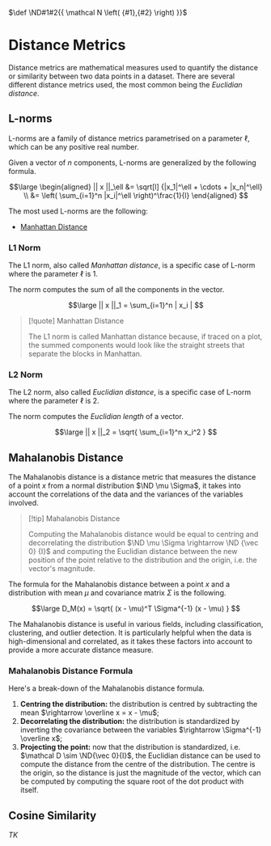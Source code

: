 $\def \ND#1#2{{ \mathcal N \left( {#1},{#2} \right) }}$

# Distance Metrics

Distance metrics are mathematical measures used to quantify the distance or similarity between two data points in a dataset. There are several different distance metrics used, the most common being the *Euclidian distance*.

## L-norms

L-norms are a family of distance metrics parametrised on a parameter $\ell$, which can be any positive real number.

Given a vector of $n$ components, L-norms are generalized by the following formula.

$$\large
\begin{aligned}
	|| x ||_\ell &= \sqrt[l] {|x_1|^\ell + \cdots + |x_n|^\ell} \\
	&= \left( \sum_{i=1}^n |x_i|^\ell \right)^\frac{1}{l}
\end{aligned}
$$

The most used L-norms are the following:
- [Manhattan Distance](#L1%20Norm)

### L1 Norm

The L1 norm, also called *Manhattan distance*, is a specific case of L-norm where the parameter $\ell$ is 1.

The norm computes the sum of all the components in the vector.

$$\large
	|| x ||_1 = \sum_{i=1}^n | x_i |
$$

> [!quote] Manhattan Distance
> 
> The L1 norm is called Manhattan distance because, if traced on a plot, the summed components would look like the straight streets that separate the blocks in Manhattan.


### L2 Norm

The L2 norm, also called *Euclidian distance*, is a specific case of L-norm where the parameter $\ell$ is 2.

The norm computes the *Euclidian length* of a vector.

$$\large
	|| x ||_2 = \sqrt{ \sum_{i=1}^n x_i^2 }
$$

## Mahalanobis Distance

The Mahalanobis distance is a distance metric that measures the distance of a point $x$ from a normal distribution $\ND \mu \Sigma$, it takes into account the correlations of the data and the variances of the variables involved.

> [!tip] Mahalanobis Distance
> 
> Computing the Mahalanobis distance would be equal to centring and decorrelating the distribution $\ND \mu \Sigma \rightarrow \ND {\vec 0} {I}$ and computing the Euclidian distance between the new position of the point relative to the distribution and the origin, i.e. the vector's magnitude.

The formula for the Mahalanobis distance between a point $x$ and a distribution with mean $\mu$ and covariance matrix $\Sigma$ is the following.

$$\large
	D_M(x) = \sqrt{
		(x - \mu)^T \Sigma^{-1} (x - \mu)
	}
$$

The Mahalanobis distance is useful in various fields, including classification, clustering, and outlier detection. It is particularly helpful when the data is high-dimensional and correlated, as it takes these factors into account to provide a more accurate distance measure.

### Mahalanobis Distance Formula

Here's a break-down of the Mahalanobis distance formula.

1. **Centring the distribution:** the distribution is centred by subtracting the mean $\rightarrow \overline x = x - \mu$;
2. **Decorrelating the distribution:** the distribution is standardized by inverting the covariance between the variables $\rightarrow \Sigma^{-1} \overline x$;
3. **Projecting the point:** now that the distribution is standardized, i.e. $\mathcal D \sim \ND{\vec 0}{I}$, the Euclidian distance can be used to compute the distance from the centre of the distribution. The centre is the origin, so the distance is just the magnitude of the vector, which can be computed by computing the square root of the dot product with itself.

## Cosine Similarity

*TK*